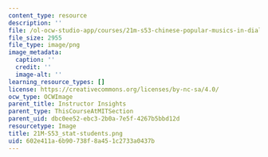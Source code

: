 ```yaml
---
content_type: resource
description: ''
file: /ol-ocw-studio-app/courses/21m-s53-chinese-popular-musics-in-dialogue-spring-2014/602e411a6b90738f8a451c2733a0437b_21M-S53_stat-students.png
file_size: 2955
file_type: image/png
image_metadata:
  caption: ''
  credit: ''
  image-alt: ''
learning_resource_types: []
license: https://creativecommons.org/licenses/by-nc-sa/4.0/
ocw_type: OCWImage
parent_title: Instructor Insights
parent_type: ThisCourseAtMITSection
parent_uid: dbc0ee52-ebc3-2b0a-7e5f-4267b5bbd12d
resourcetype: Image
title: 21M-S53_stat-students.png
uid: 602e411a-6b90-738f-8a45-1c2733a0437b
---
```

